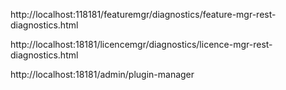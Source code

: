 http://localhost:118181/featuremgr/diagnostics/feature-mgr-rest-diagnostics.html

http://localhost:18181/licencemgr/diagnostics/licence-mgr-rest-diagnostics.html

http://localhost:18181/admin/plugin-manager

